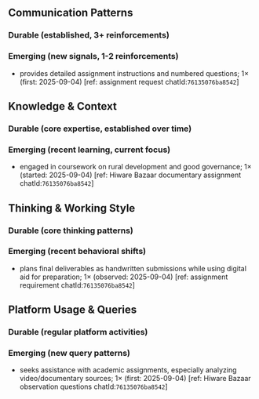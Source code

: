 ## Communication Patterns
### Durable (established, 3+ reinforcements)

### Emerging (new signals, 1-2 reinforcements)
- provides detailed assignment instructions and numbered questions; 1× (first: 2025-09-04) [ref: assignment request chatId:`76135076ba8542`]

## Knowledge & Context
### Durable (core expertise, established over time)

### Emerging (recent learning, current focus)
- engaged in coursework on rural development and good governance; 1× (started: 2025-09-04) [ref: Hiware Bazaar documentary assignment chatId:`76135076ba8542`]

## Thinking & Working Style
### Durable (core thinking patterns)

### Emerging (recent behavioral shifts)
- plans final deliverables as handwritten submissions while using digital aid for preparation; 1× (observed: 2025-09-04) [ref: assignment requirement chatId:`76135076ba8542`]

## Platform Usage & Queries
### Durable (regular platform activities)

### Emerging (new query patterns)
- seeks assistance with academic assignments, especially analyzing video/documentary sources; 1× (first: 2025-09-04) [ref: Hiware Bazaar observation questions chatId:`76135076ba8542`]